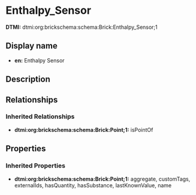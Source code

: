 # Enthalpy_Sensor
**DTMI:** dtmi:org:brickschema:schema:Brick:Enthalpy_Sensor;1
## Display name
- **en:** Enthalpy Sensor
## Description
## Relationships
### Inherited Relationships
* **dtmi:org:brickschema:schema:Brick:Point;1:** isPointOf
## Properties
### Inherited Properties
* **dtmi:org:brickschema:schema:Brick:Point;1:** aggregate, customTags, externalIds, hasQuantity, hasSubstance, lastKnownValue, name
